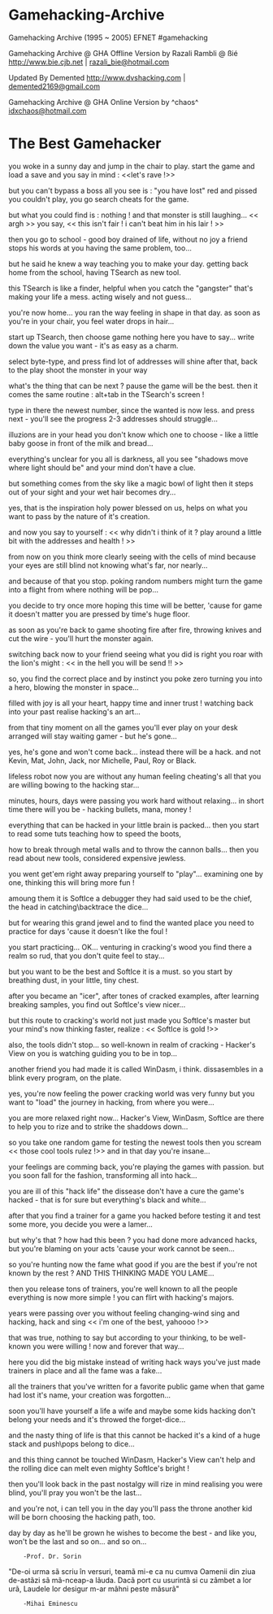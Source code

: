 # Gamehacking-Archive
Gamehacking Archive (1995 ~ 2005)
EFNET #gamehacking

Gamehacking Archive @ GHA Offline Version
by Razali Rambli @ ßié
http://www.bie.cjb.net | razali_bie@hotmail.com

Updated By Demented
http://www.dvshacking.com | demented2169@gmail.com

Gamehacking Archive @ GHA Online Version
by ^chaos^
idxchaos@hotmail.com

# The Best Gamehacker

you woke in a sunny day
and jump in the chair to play.
start the game and load a save
and you say in mind : <<let's rave !>>

but you can't bypass a boss
all you see is : "you have lost"
red and pissed you couldn't play,
you go search cheats for the game.

but what you could find is : nothing !
and that monster is still laughing...
<< argh >> you say, << this isn't fair !
  i can't beat him in his lair ! >>

then you go to school - good boy
drained of life, without no joy
a friend stops his words at you
having the same problem, too...

but he said he knew a way
teaching you to make your day.
getting back home from the school,
having TSearch as new tool.

this TSearch is like a finder,
helpful when you catch the "gangster"
that's making your life a mess.
acting wisely and not guess...

you're now home... you ran the way
feeling in shape in that day.
as soon as you're in your chair,
you feel water drops in hair...

start up TSearch, then choose game
nothing here you have to say...
write down the value you want -
it's as easy as a charm.

select byte-type, and press find
lot of addresses will shine
after that, back to the play
shoot the monster in your way

what's the thing that can be next ?
pause the game will be the best.
then it comes the same routine :
alt+tab in the TSearch's screen !

type in there the newest number,
since the wanted is now less.
and press next - you'll see the progress
2-3 addresses should struggle...

illuzions are in your head
you don't know which one to choose -
like a little baby goose
in front of the milk and bread...

everything's unclear for you
all is darkness, all you see
"shadows move where light should be"
and your mind don't have a clue.

but something comes from the sky
like a magic bowl of light
then it steps out of your sight
and your wet hair becomes dry...

yes, that is the inspiration
holy power blessed on us,
helps on what you want to pass
by the nature of it's creation.

and now you say to yourself :
<< why didn't i think of it ?
   play around a little bit
   with the addresses and health ! >>

from now on you think more clearly
seeing with the cells of mind
because your eyes are still blind
not knowing what's far, nor nearly...

and because of that you stop.
poking random numbers might
turn the game into a flight
from where nothing will be pop...

you decide to try once more
hoping this time will be better,
'cause for game it doesn't matter
you are pressed by time's huge floor.

as soon as you're back to game
shooting fire after fire,
throwing knives and cut the wire -
you'll hurt the monster again.

switching back now to your friend
seeing what you did is right
you roar with the lion's might :
<< in the hell you will be send !! >>

so, you find the correct place
and by instinct you poke zero
turning you into a hero,
blowing the monster in space...

filled with joy is all your heart,
happy time and inner trust !
watching back into your past
realise hacking's an art...

from that tiny moment on
all the games you'll ever play
on your desk arranged will stay
waiting gamer - but he's gone...

yes, he's gone and won't come back...
instead there will be a hack.
and not Kevin, Mat, John, Jack,
nor Michelle, Paul, Roy or Black.

lifeless robot now you are
without any human feeling
cheating's all that you are willing
bowing to the hacking star...

minutes, hours, days were passing
you work hard without relaxing...
in short time there will you be -
hacking bullets, mana, money !

everything that can be hacked
in your little brain is packed...
then you start to read some tuts
teaching how to speed the boots,

how to break through metal walls
and to throw the cannon balls...
then you read about new tools,
considered expensive jewless.

you went get'em right away
preparing yourself to "play"...
examining one by one,
thinking this will bring more fun !

amoung them it is SoftIce
a debugger they had said
used to be the chief, the head
in catching\backtrace the dice...

but for wearing this grand jewel
and to find the wanted place
you need to practice for days
'cause it doesn't like the foul !

you start practicing... OK...
venturing in cracking's wood
you find there a realm so rud,
that you don't quite feel to stay...

but you want to be the best
and SoftIce it is a must.
so you start by breathing dust,
in your little, tiny chest.

after you became an "icer",
after tones of cracked examples,
after learning breaking samples,
you find out SoftIce's view nicer...

but this route to cracking's world
not just made you SoftIce's master
but your mind's now thinking faster,
realize : << SoftIce is gold !>>

also, the tools didn't stop...
so well-known in realm of cracking -
Hacker's View on you is watching
guiding you to be in top...

another friend you had made
it is called WinDasm, i think.
dissasembles in a blink
every program, on the plate.

yes, you're now feeling the power
cracking world was very funny
but you want to "load" the journey
in hacking, from where you were...

you are more relaxed right now...
Hacker's View, WinDasm, SoftIce
are there to help you to rize
and to strike the shaddows down...

so you take one random game
for testing the newest tools
then you scream << those cool tools rulez !>>
and in that day you're insane...

your feelings are comming back,
you're playing the games with passion.
but you soon fall for the fashion,
transforming all into hack...

you are ill of this "hack life"
the dissease don't have a cure
the game's hacked - that is for sure
but everything's black and white...

after that you find a trainer
for a game you hacked before
testing it and test some more,
you decide you were a lamer...

but why's that ? how had this been ?
you had done more advanced hacks,
but you're blaming on your acts
'cause your work cannot be seen...

so you're hunting now the fame
what good if you are the best
if you're not known by the rest ?
AND THIS THINKING MADE YOU LAME...

then you release tons of trainers,
you're well known to all the people
everything is now more simple !
you can flirt with hacking's majors.

years were passing over you
without feeling changing-wind
sing and hacking, hack and sing
<< i'm one of the best, yahoooo !>>

that was true, nothing to say
but according to your thinking,
to be well-known you were willing !
now and forever that way...

here you did the big mistake
instead of writing hack ways
you've just made trainers in place
and all the fame was a fake...

all the trainers that you've written
for a favorite public game
when that game had lost it's name,
your creation was forgotten...

soon you'll have yourself a life
a wife and maybe some kids
hacking don't belong your needs
and it's throwed the forget-dice...

and the nasty thing of life
is that this cannot be hacked
it's a kind of a huge stack
and push\pops belong to dice...

and this thing cannot be touched
WinDasm, Hacker's View can't help
and the rolling dice can melt
even mighty SoftIce's bright !

then you'll look back in the past
nostalgy will rize in mind
realising you were blind,
you'll pray you won't be the last...

and you're not, i can tell you
in the day you'll pass the throne
another kid will be born
choosing the hacking path, too.

day by day as he'll be grown
he wishes to become the best -
and like you, won't be the last
and so on... and so on...

        -Prof. Dr. Sorin



"De-oi urma sã scriu în versuri, teamã mi-e ca nu cumva
 Oamenii din ziua de-astãzi sã mã-nceap-a lãuda.
 Dacã port cu usurintã si cu zâmbet a lor urã,
 Laudele lor desigur m-ar mâhni peste mãsurã"

        -Mihai Eminescu